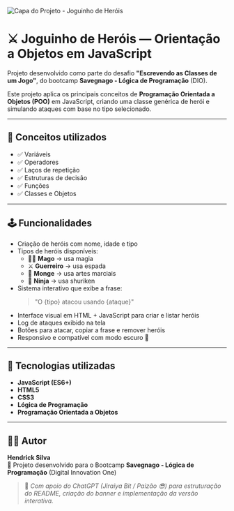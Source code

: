![Capa do Projeto - Joguinho de Heróis](https://i.imgur.com/htbWJeW.png)

# ⚔️ Joguinho de Heróis — Orientação a Objetos em JavaScript

Projeto desenvolvido como parte do desafio **"Escrevendo as Classes de um Jogo"**, do bootcamp **Savegnago - Lógica de Programação** (DIO).

Este projeto aplica os principais conceitos de **Programação Orientada a Objetos (POO)** em JavaScript, criando uma classe genérica de herói e simulando ataques com base no tipo selecionado.

---

## 🧠 Conceitos utilizados

- ✅ Variáveis  
- ✅ Operadores  
- ✅ Laços de repetição  
- ✅ Estruturas de decisão  
- ✅ Funções  
- ✅ Classes e Objetos  

---

## 🕹️ Funcionalidades

- Criação de heróis com nome, idade e tipo  
- Tipos de heróis disponíveis:
  - 🧙‍♂️ **Mago** → usa magia  
  - ⚔️ **Guerreiro** → usa espada  
  - 🥋 **Monge** → usa artes marciais  
  - 🥷 **Ninja** → usa shuriken  
- Sistema interativo que exibe a frase:
  > "O {tipo} atacou usando {ataque}"
- Interface visual em HTML + JavaScript para criar e listar heróis  
- Log de ataques exibido na tela  
- Botões para atacar, copiar a frase e remover heróis  
- Responsivo e compatível com modo escuro 🌙  

---

## 🚀 Tecnologias utilizadas

- **JavaScript (ES6+)**
- **HTML5**
- **CSS3**
- **Lógica de Programação**
- **Programação Orientada a Objetos**

---

## 🧑‍💻 Autor

**Hendrick Silva**  
💼 Projeto desenvolvido para o Bootcamp **Savegnago - Lógica de Programação** (Digital Innovation One)

> 📝 *Com apoio do ChatGPT (Jiraiya Bit / Paizão 😎) para estruturação do README, criação do banner e implementação da versão interativa.*

